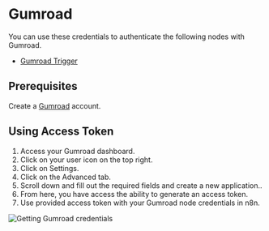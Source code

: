 # Gumroad

You can use these credentials to authenticate the following nodes with Gumroad.

- [Gumroad Trigger](/integrations/trigger-nodes/n8n-nodes-base.gumroadTrigger/)

## Prerequisites

Create a [Gumroad](https://gumroad.com/) account.

## Using Access Token

1. Access your Gumroad dashboard.
2. Click on your user icon on the top right.
3. Click on Settings.
4. Click on the Advanced tab.
5. Scroll down and fill out the required fields and create a new application..
6. From here, you have access the ability to generate an access token.
7. Use provided access token with your Gumroad node credentials in n8n.

![Getting Gumroad credentials](/_images/integrations/credentials/gumroad/using-access-token.gif)
